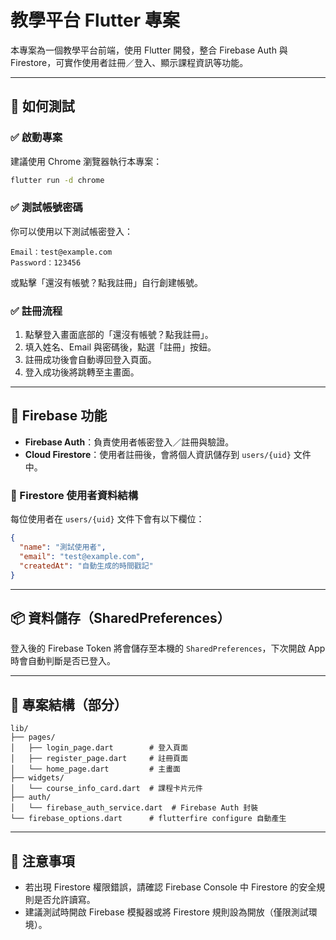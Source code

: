 # 教學平台 Flutter 專案

本專案為一個教學平台前端，使用 Flutter 開發，整合 Firebase Auth 與 Firestore，可實作使用者註冊／登入、顯示課程資訊等功能。

---

## 🔧 如何測試

### ✅ 啟動專案

建議使用 Chrome 瀏覽器執行本專案：

```bash
flutter run -d chrome
```

### ✅ 測試帳號密碼

你可以使用以下測試帳密登入：

```
Email：test@example.com
Password：123456
```

或點擊「還沒有帳號？點我註冊」自行創建帳號。

### ✅ 註冊流程

1. 點擊登入畫面底部的「還沒有帳號？點我註冊」。
2. 填入姓名、Email 與密碼後，點選「註冊」按鈕。
3. 註冊成功後會自動導回登入頁面。
4. 登入成功後將跳轉至主畫面。

---

## 🔐 Firebase 功能

- **Firebase Auth**：負責使用者帳密登入／註冊與驗證。
- **Cloud Firestore**：使用者註冊後，會將個人資訊儲存到 `users/{uid}` 文件中。

### 🧾 Firestore 使用者資料結構

每位使用者在 `users/{uid}` 文件下會有以下欄位：

```json
{
  "name": "測試使用者",
  "email": "test@example.com",
  "createdAt": "自動生成的時間戳記"
}
```

---

## 📦 資料儲存（SharedPreferences）

登入後的 Firebase Token 將會儲存至本機的 `SharedPreferences`，下次開啟 App 時會自動判斷是否已登入。

---

## 📁 專案結構（部分）

```
lib/
├── pages/
│   ├── login_page.dart        # 登入頁面
│   ├── register_page.dart     # 註冊頁面
│   └── home_page.dart         # 主畫面
├── widgets/
│   └── course_info_card.dart  # 課程卡片元件
├── auth/
│   └── firebase_auth_service.dart  # Firebase Auth 封裝
└── firebase_options.dart      # flutterfire configure 自動產生
```

---

## 📌 注意事項

- 若出現 Firestore 權限錯誤，請確認 Firebase Console 中 Firestore 的安全規則是否允許讀寫。
- 建議測試時開啟 Firebase 模擬器或將 Firestore 規則設為開放（僅限測試環境）。
